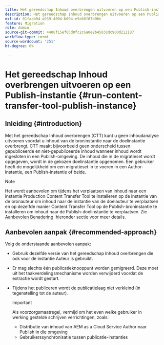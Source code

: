 ```yaml
---
title: Het gereedschap Inhoud overbrengen uitvoeren op een Publish-instantie
description: Het gereedschap Inhoud overbrengen uitvoeren op een Publish-instantie
exl-id: 01faab94-a939-4004-b094-e9eb8f67b96e
feature: Migration
role: Admin
source-git-commit: 4408f15ef85d0fc2c6a0e2b45038dc900d212187
workflow-type: tm+mt
source-wordcount: '251'
ht-degree: 0%

---
```


# Het gereedschap Inhoud overbrengen uitvoeren op een Publish-instantie {#run-content-transfer-tool-publish-instance}

## Inleiding {#introduction}

Met het gereedschap Inhoud overbrengen (CTT) kunt u geen inhoudanalyse uitvoeren voordat u inhoud van de broninstantie naar de doelinstantie overbrengt. CTT maakt bijvoorbeeld geen onderscheid tussen gepubliceerde en niet-gepubliceerde inhoud wanneer inhoud wordt ingesloten in een Publish-omgeving. De inhoud die in de migratieset wordt opgegeven, wordt in de gekozen doelinstantie opgenomen. Een gebruiker heeft de mogelijkheid om een migratieset in te voeren in een Author-instantie, een Publish-instantie of beide.

>[!NOTE]
>Het wordt aanbevolen om tijdens het verplaatsen van inhoud naar een instantie Production Content Transfer Tool te installeren op de instantie van de bronauteur om inhoud naar de instantie van de doelauteur te verplaatsen en op dezelfde manier Content Transfer Tool op de Publish-broninstantie te installeren om inhoud naar de Publish-doelinstantie te verplaatsen. Zie [&#x200B; Aanbevolen Benadering &#x200B;](#recommended-approach) hieronder sectie voor meer details.

## Aanbevolen aanpak {#recommended-approach}

Volg de onderstaande aanbevolen aanpak:

* Gebruik dezelfde versie van het gereedschap Inhoud overbrengen die ook voor de instantie Auteur is gebruikt.

* Er mag slechts één publicatieknooppunt worden gemigreerd. Deze moet uit het taakverdelingsmechanisme worden verwijderd voordat de extractie wordt gestart.

* Tijdens het publiceren wordt de publicatielaag niet verkleind (in tegenstelling tot de auteur).

  >[!IMPORTANT]
  >Als voorzorgsmaatregel, vermijd om het even welke gebruiker in werking gestelde schrijven verrichtingen, zoals:
  > * Distributie van inhoud van AEM as a Cloud Service Author naar Publish in die omgeving
  > * Gebruikerssynchronisatie tussen publicatie-instanties
